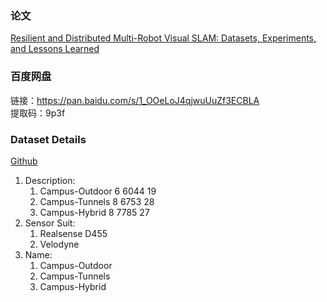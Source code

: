 ### 论文
[Resilient and Distributed Multi-Robot Visual SLAM: Datasets, Experiments, and Lessons Learned](https://arxiv.org/abs/2304.04362)

### 百度网盘
链接：https://pan.baidu.com/s/1_OOeLoJ4qjwuUuZf3ECBLA   
提取码：9p3f

### Dataset Details
[Github](https://github.com/MIT-SPARK/Kimera-Multi-Data)
1. Description:
    1) Campus-Outdoor	6	6044	19
    2) Campus-Tunnels	8	6753	28
    3) Campus-Hybrid	8	7785	27
2. Sensor Suit:
    1) Realsense D455
    2) Velodyne
2. Name:
    1) Campus-Outdoor
    2) Campus-Tunnels
    3) Campus-Hybrid
